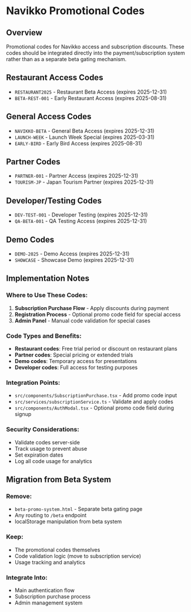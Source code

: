 # Navikko Promotional Codes

## Overview
Promotional codes for Navikko access and subscription discounts. These codes should be integrated directly into the payment/subscription system rather than as a separate beta gating mechanism.

## Restaurant Access Codes
- `RESTAURANT2025` - Restaurant Beta Access (expires 2025-12-31)
- `BETA-REST-001` - Early Restaurant Access (expires 2025-08-31)

## General Access Codes
- `NAVIKKO-BETA` - General Beta Access (expires 2025-12-31)
- `LAUNCH-WEEK` - Launch Week Special (expires 2025-03-31)
- `EARLY-BIRD` - Early Bird Access (expires 2025-08-31)

## Partner Codes
- `PARTNER-001` - Partner Access (expires 2025-12-31)
- `TOURISM-JP` - Japan Tourism Partner (expires 2025-12-31)

## Developer/Testing Codes
- `DEV-TEST-001` - Developer Testing (expires 2025-12-31)
- `QA-BETA-001` - QA Testing Access (expires 2025-12-31)

## Demo Codes
- `DEMO-2025` - Demo Access (expires 2025-12-31)
- `SHOWCASE` - Showcase Demo (expires 2025-12-31)

## Implementation Notes

### Where to Use These Codes:
1. **Subscription Purchase Flow** - Apply discounts during payment
2. **Registration Process** - Optional promo code field for special access
3. **Admin Panel** - Manual code validation for special cases

### Code Types and Benefits:
- **Restaurant codes**: Free trial period or discount on restaurant plans
- **Partner codes**: Special pricing or extended trials
- **Demo codes**: Temporary access for presentations
- **Developer codes**: Full access for testing purposes

### Integration Points:
- `src/components/SubscriptionPurchase.tsx` - Add promo code input
- `src/services/subscriptionService.ts` - Validate and apply codes
- `src/components/AuthModal.tsx` - Optional promo code field during signup

### Security Considerations:
- Validate codes server-side
- Track usage to prevent abuse
- Set expiration dates
- Log all code usage for analytics

## Migration from Beta System

### Remove:
- `beta-promo-system.html` - Separate beta gating page
- Any routing to `/beta` endpoint
- localStorage manipulation from beta system

### Keep:
- The promotional codes themselves
- Code validation logic (move to subscription service)
- Usage tracking and analytics

### Integrate Into:
- Main authentication flow
- Subscription purchase process
- Admin management system